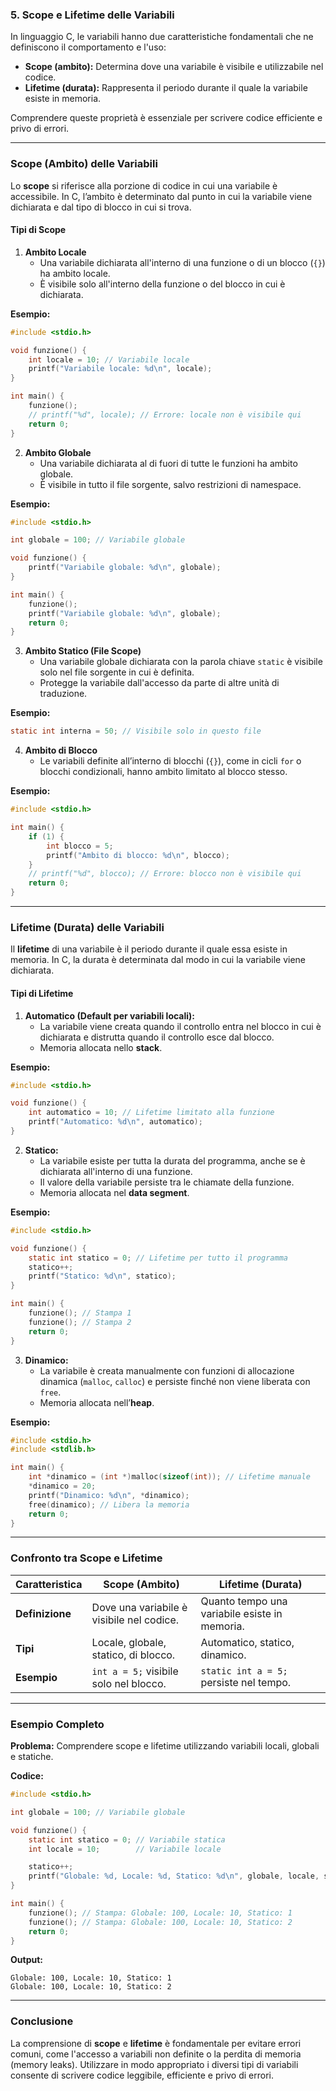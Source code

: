 ### **5. Scope e Lifetime delle Variabili**

In linguaggio C, le variabili hanno due caratteristiche fondamentali che ne definiscono il comportamento e l'uso:
- **Scope (ambito):** Determina dove una variabile è visibile e utilizzabile nel codice.
- **Lifetime (durata):** Rappresenta il periodo durante il quale la variabile esiste in memoria.

Comprendere queste proprietà è essenziale per scrivere codice efficiente e privo di errori.

---

### **Scope (Ambito) delle Variabili**

Lo **scope** si riferisce alla porzione di codice in cui una variabile è accessibile. In C, l’ambito è determinato dal punto in cui la variabile viene dichiarata e dal tipo di blocco in cui si trova.

#### **Tipi di Scope**
1. **Ambito Locale**
   - Una variabile dichiarata all'interno di una funzione o di un blocco (`{}`) ha ambito locale.
   - È visibile solo all'interno della funzione o del blocco in cui è dichiarata.

**Esempio:**
```c
#include <stdio.h>

void funzione() {
    int locale = 10; // Variabile locale
    printf("Variabile locale: %d\n", locale);
}

int main() {
    funzione();
    // printf("%d", locale); // Errore: locale non è visibile qui
    return 0;
}
```

2. **Ambito Globale**
   - Una variabile dichiarata al di fuori di tutte le funzioni ha ambito globale.
   - È visibile in tutto il file sorgente, salvo restrizioni di namespace.

**Esempio:**
```c
#include <stdio.h>

int globale = 100; // Variabile globale

void funzione() {
    printf("Variabile globale: %d\n", globale);
}

int main() {
    funzione();
    printf("Variabile globale: %d\n", globale);
    return 0;
}
```

3. **Ambito Statico (File Scope)**
   - Una variabile globale dichiarata con la parola chiave `static` è visibile solo nel file sorgente in cui è definita.
   - Protegge la variabile dall'accesso da parte di altre unità di traduzione.

**Esempio:**
```c
static int interna = 50; // Visibile solo in questo file
```

4. **Ambito di Blocco**
   - Le variabili definite all’interno di blocchi (`{}`), come in cicli `for` o blocchi condizionali, hanno ambito limitato al blocco stesso.

**Esempio:**
```c
#include <stdio.h>

int main() {
    if (1) {
        int blocco = 5;
        printf("Ambito di blocco: %d\n", blocco);
    }
    // printf("%d", blocco); // Errore: blocco non è visibile qui
    return 0;
}
```

---

### **Lifetime (Durata) delle Variabili**

Il **lifetime** di una variabile è il periodo durante il quale essa esiste in memoria. In C, la durata è determinata dal modo in cui la variabile viene dichiarata.

#### **Tipi di Lifetime**
1. **Automatico (Default per variabili locali):**
   - La variabile viene creata quando il controllo entra nel blocco in cui è dichiarata e distrutta quando il controllo esce dal blocco.
   - Memoria allocata nello **stack**.

**Esempio:**
```c
#include <stdio.h>

void funzione() {
    int automatico = 10; // Lifetime limitato alla funzione
    printf("Automatico: %d\n", automatico);
}
```

2. **Statico:**
   - La variabile esiste per tutta la durata del programma, anche se è dichiarata all'interno di una funzione.
   - Il valore della variabile persiste tra le chiamate della funzione.
   - Memoria allocata nel **data segment**.

**Esempio:**
```c
#include <stdio.h>

void funzione() {
    static int statico = 0; // Lifetime per tutto il programma
    statico++;
    printf("Statico: %d\n", statico);
}

int main() {
    funzione(); // Stampa 1
    funzione(); // Stampa 2
    return 0;
}
```

3. **Dinamico:**
   - La variabile è creata manualmente con funzioni di allocazione dinamica (`malloc`, `calloc`) e persiste finché non viene liberata con `free`.
   - Memoria allocata nell’**heap**.

**Esempio:**
```c
#include <stdio.h>
#include <stdlib.h>

int main() {
    int *dinamico = (int *)malloc(sizeof(int)); // Lifetime manuale
    *dinamico = 20;
    printf("Dinamico: %d\n", *dinamico);
    free(dinamico); // Libera la memoria
    return 0;
}
```

---

### **Confronto tra Scope e Lifetime**

| **Caratteristica** | **Scope (Ambito)**                         | **Lifetime (Durata)**                |
|---------------------|-------------------------------------------|---------------------------------------|
| **Definizione**     | Dove una variabile è visibile nel codice. | Quanto tempo una variabile esiste in memoria. |
| **Tipi**            | Locale, globale, statico, di blocco.      | Automatico, statico, dinamico.       |
| **Esempio**         | `int a = 5;` visibile solo nel blocco.    | `static int a = 5;` persiste nel tempo. |

---

### **Esempio Completo**

**Problema:** Comprendere scope e lifetime utilizzando variabili locali, globali e statiche.

**Codice:**
```c
#include <stdio.h>

int globale = 100; // Variabile globale

void funzione() {
    static int statico = 0; // Variabile statica
    int locale = 10;        // Variabile locale

    statico++;
    printf("Globale: %d, Locale: %d, Statico: %d\n", globale, locale, statico);
}

int main() {
    funzione(); // Stampa: Globale: 100, Locale: 10, Statico: 1
    funzione(); // Stampa: Globale: 100, Locale: 10, Statico: 2
    return 0;
}
```

**Output:**
```
Globale: 100, Locale: 10, Statico: 1
Globale: 100, Locale: 10, Statico: 2
```

---

### **Conclusione**

La comprensione di **scope** e **lifetime** è fondamentale per evitare errori comuni, come l'accesso a variabili non definite o la perdita di memoria (memory leaks). Utilizzare in modo appropriato i diversi tipi di variabili consente di scrivere codice leggibile, efficiente e privo di errori.

